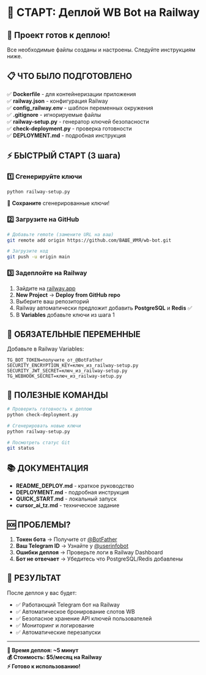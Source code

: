 # 🎯 СТАРТ: Деплой WB Bot на Railway

## 🚀 Проект готов к деплою!

Все необходимые файлы созданы и настроены. Следуйте инструкциям ниже.

## 📋 ЧТО БЫЛО ПОДГОТОВЛЕНО

✅ **Dockerfile** - для контейнеризации приложения  
✅ **railway.json** - конфигурация Railway  
✅ **config_railway.env** - шаблон переменных окружения  
✅ **.gitignore** - игнорируемые файлы  
✅ **railway-setup.py** - генератор ключей безопасности  
✅ **check-deployment.py** - проверка готовности  
✅ **DEPLOYMENT.md** - подробная инструкция  

## ⚡ БЫСТРЫЙ СТАРТ (3 шага)

### 1️⃣ Сгенерируйте ключи
```bash
python railway-setup.py
```
📝 **Сохраните** сгенерированные ключи!

### 2️⃣ Загрузите на GitHub
```bash
# Добавьте remote (замените URL на ваш)
git remote add origin https://github.com/ВАШЕ_ИМЯ/wb-bot.git

# Загрузите код
git push -u origin main
```

### 3️⃣ Задеплойте на Railway
1. Зайдите на [railway.app](https://railway.app)
2. **New Project** → **Deploy from GitHub repo**
3. Выберите ваш репозиторий
4. Railway автоматически предложит добавить **PostgreSQL** и **Redis** ✅
5. В **Variables** добавьте ключи из шага 1

## 🔑 ОБЯЗАТЕЛЬНЫЕ ПЕРЕМЕННЫЕ

Добавьте в Railway Variables:

```env
TG_BOT_TOKEN=получите_от_@BotFather
SECURITY_ENCRYPTION_KEY=ключ_из_railway-setup.py
SECURITY_JWT_SECRET=ключ_из_railway-setup.py  
TG_WEBHOOK_SECRET=ключ_из_railway-setup.py
```

## 🔧 ПОЛЕЗНЫЕ КОМАНДЫ

```bash
# Проверить готовность к деплою
python check-deployment.py

# Сгенерировать новые ключи
python railway-setup.py

# Посмотреть статус Git
git status
```

## 📚 ДОКУМЕНТАЦИЯ

- **README_DEPLOY.md** - краткое руководство
- **DEPLOYMENT.md** - подробная инструкция  
- **QUICK_START.md** - локальный запуск
- **cursor_ai_tz.md** - техническое задание

## 🆘 ПРОБЛЕМЫ?

1. **Токен бота** → Получите от [@BotFather](https://t.me/botfather)
2. **Ваш Telegram ID** → Узнайте у [@userinfobot](https://t.me/userinfobot) 
3. **Ошибки деплоя** → Проверьте логи в Railway Dashboard
4. **Бот не отвечает** → Убедитесь что PostgreSQL/Redis добавлены

## 🎉 РЕЗУЛЬТАТ

После деплоя у вас будет:
- ✅ Работающий Telegram бот на Railway
- ✅ Автоматическое бронирование слотов WB
- ✅ Безопасное хранение API ключей пользователей
- ✅ Мониторинг и логирование
- ✅ Автоматические перезапуски

---

**🚀 Время деплоя: ~5 минут**  
**💰 Стоимость: $5/месяц на Railway**  
**⚡ Готово к использованию!**
